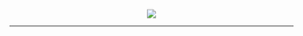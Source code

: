 <!--
**pablovasquezv/pablovasquezv** is a ✨ _special_ ✨ repository because its `README.md` (this file) appears on your GitHub profile.
<h1 align="center">
🌙 Hola, Soy Pablo ! 
<img src="https://media.giphy.com/media/hvRJCLFzcasrR4ia7z/giphy.gif" width="30"></h1>
 <!--<img src="https://komarev.com/ghpvc/?username=I-am-vishalmaurya&label=Profile%20Views&color=0e75b6&style=flat" align='right' alt="vishalmaurya" />-->
 <!--<img src="https://gpvc.arturio.dev/I-am-vishalmaurya" alt="Profile views" align='right'/> <a href="https://github.com/I-am-vishalmaurya/I-am-vishalmaurya/"> </a> -->
<br/>

<!-- Typing SVG by DenverCoder1 - https://github.com/DenverCoder1/readme-typing-svg -->
<p align="center">
  <a href="https://github.com/DenverCoder1/readme-typing-svg"><img src="https://readme-typing-svg.herokuapp.com?lines=Estudiante+Analista+de+Sistemas;Desarrolladora+BackEnd;Freelancer;Creativa%20|%20Determinada%20;En%20constante%20crecimiento;de%20mis%20conocimientos&center=true&width=380&height=45"></a>
</p>
</p>

<hr>
<!--
 Here are some ideas to get you started:

- 🔭 I’m currently working on ...
- 🌱 I’m currently learning ...
- 👯 I’m looking to collaborate on ...
- 🤔 I’m looking for help with ...
- 💬 Ask me about ...
- 📫 How to reach me: ...
- 😄 Pronouns: ...
- ⚡ Fun fact: ...
https://img.shields.io/badge/Java%20-blue?cacheSeconds=3200
-->
### Hola soy Developer FullStack y me llamo Juan Pablo Vásquez 👋
Te cuento sobre mí:

- 🔭 Desarrollador FullStack Java. 
- 👯 Busco colaborar en proyectos donde podamos trabajar en equipo.
- 🤔 Me dediqué por 7 años a la programación de aplicaciones Rest.
- 🌱 Estudié 1 año Terapia de Flores de Bach.
- 🌱 Estudié 6 meses Reiki nivel 1.
- 🌱 Estudié 1 año Reiki nivel 2.
- 💬 Pregúntame sobre :  Android - Git - Sprig Boot - Android Studio - Metodología Scrum - Desarrollo de API REST.

-⚡ Logros de mi carrera: 
* 🌱 Titulado como Ingeniero en informática de la Universidad Arturo Prat, Chile
* 🌱 SCRUM FUNDATION PROFESSIONAL CERTIFICATE SFPC año 2022.
* 🌱 Oracle Cloud Infrastructure Foundations Associate año 2002.
* 🌱 Scrum Master certificado en el año 2022.
* 🌱 Certificación de desarrollo de aplicaciones móviles, Universidad Arturo Prat, Chile
* 🔭 Relator de clases particulares de progamación.
* <p><em>Desarrollador Full Stack <a href="https://www.unap.cl/prontus_unap/site/edic/base/port/inicio.html">Universidad Arturo Pratt</a><img src="https://media.giphy.com/media/fYSnHlufseco8Fh93Z/giphy.gif" width="30"></br>Developer Consultant at <a href="https://https://www.soyfreelancer.com/blog/emprendedurismo/que-es-un-freelancer/"><b> Free Lancer</b></a><img src="https://media.giphy.com/media/WUlplcMpOCEmTGBtBW/giphy.gif" width="30"> 
</em></p>


### LENGUAJES
![HTML5](https://img.shields.io/static/v1?style=for-the-badge&message=HTML5&color=E34F26&logo=HTML5&logoColor=FFFFFF&label=)
![CSS3](https://img.shields.io/static/v1?style=for-the-badge&message=CSS3&color=1572B6&logo=CSS3&logoColor=FFFFFF&label=)
![JavaScript](https://img.shields.io/static/v1?style=for-the-badge&message=JavaScript&color=222222&logo=JavaScript&logoColor=F7DF1E&label=) 
![Java](https://img.shields.io/static/v1?style=for-the-badge&message=Java&color=4479A1&logo=Java&logoColor=FFFFFF&label=)
![JSON](https://img.shields.io/static/v1?style=for-the-badge&message=JSON&color=000000&logo=JSON&logoColor=FFFFFF&label=)
![Kotlin](https://img.shields.io/static/v1?style=for-the-badge&message=Kotlin&color=7952B3&logo=Kotlin&logoColor=FFFFFF&label=)


### BASE DE DATOS
![MySQL](https://img.shields.io/static/v1?style=for-the-badge&message=MySQL&color=4479A1&logo=MySQL&logoColor=FFFFFF&label=)
![ORACLE](https://img.shields.io/static/v1?style=for-the-badge&message=ORACLE&color=C71A36&logo=ORACLE&logoColor=FFFFFF&label=)
![POSTGRESQL](https://img.shields.io/static/v1?style=for-the-badge&message=PostgreSQL&color=4479A1&logo=PostgreSQL&logoColor=FFFFFF&label=)
![FIREBASE](https://img.shields.io/static/v1?style=for-the-badge&message=FIREBASE&color=4479A1&logo=FIREBASE&logoColor=FFFFFF&label=)
![SQLITE](https://img.shields.io/static/v1?style=for-the-badge&message=SQLITE&color=4479A1&logo=SQLITE&logoColor=FFFFFF&label=)

### SERVIDORES
![Apache Maven](https://img.shields.io/static/v1?style=for-the-badge&message=Apache+Maven&color=C71A36&logo=Apache+Maven&logoColor=FFFFFF&label=)
![Apache Tomcat](https://img.shields.io/static/v1?style=for-the-badge&message=Apache+Tomcat&color=222222&logo=Apache+Tomcat&logoColor=F8DC75&label=)
![Jenkis](https://img.shields.io/static/v1?style=for-the-badge&message=Jenkins&color=C71A36&logo=Jenkins&logoColor=FFFFFF&label=)

### FRAMEWORKS
![Spring Boot](https://img.shields.io/static/v1?style=for-the-badge&message=Spring+Boot&color=6DB33F&logo=Spring+Boot&logoColor=FFFFFF&label=)
![Angular](https://img.shields.io/static/v1?style=for-the-badge&message=Angular&color=C71A36&logo=Angular&logoColor=FFFFFF&label=)
![Vue.js](https://img.shields.io/static/v1?style=for-the-badge&message=Vuej.js&color=6DB33F&logo=Vue.js&logoColor=FFFFFF&label=)
![Hibernate](https://img.shields.io/static/v1?style=for-the-badge&message=Hibernate&color=59666C&logo=Hibernate&logoColor=FFFFFF&label=)
![JUnit5](https://img.shields.io/static/v1?style=for-the-badge&message=JUnit5&color=25A162&logo=JUnit5&logoColor=FFFFFF&label=)
![jQuery](https://img.shields.io/static/v1?style=for-the-badge&message=jQuery&color=0769AD&logo=jQuery&logoColor=FFFFFF&label=)
![Bootstrap](https://img.shields.io/static/v1?style=for-the-badge&message=Bootstrap&color=7952B3&logo=Bootstrap&logoColor=FFFFFF&label=)

### IDE/EDITORS

![IntelliJ IDEA](https://img.shields.io/badge/IntelliJIDEA-000000.svg?style=for-the-badge&logo=intellij-idea&logoColor=white)
![Android Studio](https://img.shields.io/badge/android%20studio-346ac1?style=for-the-badge&logo=android%20studio&logoColor=white)
![Visual Studio Code](https://img.shields.io/badge/Visual%20Studio%20Code-0078d7.svg?style=for-the-badge&logo=visual-studio-code&logoColor=white)
![Postman](https://img.shields.io/static/v1?style=for-the-badge&message=Postman&color=FF6C37&logo=Postman&logoColor=FFFFFF&label=)
![Git](https://img.shields.io/static/v1?style=for-the-badge&message=Git&color=F05032&logo=Git&logoColor=FFFFFF&label=)

### Herramienta de gestión de versionamiento proyectos
![GitHub](https://img.shields.io/static/v1?style=for-the-badge&message=GitHub&color=181717&logo=GitHub&logoColor=FFFFFF&label=)
![GitLab](https://img.shields.io/static/v1?style=for-the-badge&message=GitLab&color=FF6C37&logo=GitLab&logoColor=FFFFFF&label=)

### Herramienta de gestión de proyectos
![Trello](https://img.shields.io/static/v1?style=for-the-badge&message=Trello&color=0052CC&logo=Trello&logoColor=FFFFFF&label=)
![Jira](https://img.shields.io/static/v1?style=for-the-badge&message=Jira&color=0052CC&logo=Jira&logoColor=FFFFFF&label=)
 
<details>
  <summary>📃<h2> RESUMEN LABORAL</h2> </summary>


## EXPERIENCIA
<img align="right" src="https://img.shields.io/badge/Github-181717?logo=github&logoColor=white" />
<img height="30"  align="right" src="https://user-images.githubusercontent.com/25181517/117201156-9a724800-adec-11eb-9a9d-3cd0f67da4bc.png" />
<img height="30" align="right" src="https://user-images.githubusercontent.com/25181517/183891303-41f257f8-6b3d-487c-aa56-c497b880d0fb.png">
<img height="30" align="right" src="https://user-images.githubusercontent.com/25181517/117207242-07d5a700-adf4-11eb-975e-be04e62b984b.png">
<img height="30" align="right" src="https://user-images.githubusercontent.com/25181517/117533873-484d4480-afef-11eb-9fad-67c8605e3592.png">
<img height="30" align="right" src="https://user-images.githubusercontent.com/25181517/183892181-ad32b69e-3603-418c-b8e7-99e976c2a784.png">
<img height="30" align="right" src="https://user-images.githubusercontent.com/25181517/190229463-87fa862f-ccf0-48da-8023-940d287df610.png">


- 👨‍💻 **Cross Mobile Developer**\
📆 2024 - moment\
📍 **Sistema de Gestión de Solicitudes de Contribuyentes II (SGSC)** - SANTIAGO/ CHILE
<img align="right" src="https://img.shields.io/badge/Github-181717?logo=github&logoColor=white" />
<img height="30"  align="right" src="https://user-images.githubusercontent.com/25181517/117201156-9a724800-adec-11eb-9a9d-3cd0f67da4bc.png" />
<img height="30" align="right" src="https://user-images.githubusercontent.com/25181517/183891303-41f257f8-6b3d-487c-aa56-c497b880d0fb.png">
<img height="30" align="right" src="https://user-images.githubusercontent.com/25181517/117207242-07d5a700-adf4-11eb-975e-be04e62b984b.png">
<img height="30" align="right" src="https://user-images.githubusercontent.com/25181517/117533873-484d4480-afef-11eb-9fad-67c8605e3592.png">
<img height="30" align="right" src="https://user-images.githubusercontent.com/25181517/183892181-ad32b69e-3603-418c-b8e7-99e976c2a784.png">
<img height="30" align="right" src="https://user-images.githubusercontent.com/25181517/190229463-87fa862f-ccf0-48da-8023-940d287df610.png">

- 👨‍💻 **Developer Full Stack Proyecto Vulnerabilidades Web **\
📆 2022 Abr - 2023 dic\
📍 **Banchile 2022** - SANTIAGO/ CHILE
<img align="right" src="https://img.shields.io/badge/Github-181717?logo=github&logoColor=white" />
<img height="30"  align="right" src="https://user-images.githubusercontent.com/25181517/117201156-9a724800-adec-11eb-9a9d-3cd0f67da4bc.png" />
 
- 👨‍💻 **Developer FullStack Sistema RALF**\
📆 2022 ene - dic/2022\
📍 **Instituto de seguridad laboral** - SANTIAGO/ CHILE.
<img align="right" src="https://img.shields.io/badge/Github-181717?logo=github&logoColor=white" />
<img height="30"  align="right" src="https://user-images.githubusercontent.com/25181517/117201156-9a724800-adec-11eb-9a9d-3cd0f67da4bc.png" />
<img height="30" align="right" src="https://user-images.githubusercontent.com/25181517/183891303-41f257f8-6b3d-487c-aa56-c497b880d0fb.png">
<img align="right" src="https://img.shields.io/badge/C Sharp-239120?logo=c-sharp&logoColor=white" />
<img align="right" src="https://img.shields.io/badge/Xamarin%20Forms-3498DB?logo=xamarin&logoColor=white" />
<img align="right" src="https://img.shields.io/badge/PHP-777BB4?logo=php&logoColor=white" />



- 👨‍💻 **Developer FullStack Sistema CeroPapel**\
📆 2021 feb - dici/2021\
📍 **Ministerio de Salud** - SANTIAGO/ CHILE
<img height="20"  align="right" src="https://user-images.githubusercontent.com/25181517/117201156-9a724800-adec-11eb-9a9d-3cd0f67da4bc.png" />
<img align="right" src="https://img.shields.io/badge/Azure-0089D6?logo=microsoft-azure&logoColor=white" />
<img align="right" src="https://img.shields.io/badge/SQL%20Server-CC2927?logo=microsoft-sql-server&logoColor=white" />
<img align="right" src="https://img.shields.io/badge/Github-181717?logo=github&logoColor=white" />
<img align="right" src="https://img.shields.io/badge/C Sharp-239120?logo=c-sharp&logoColor=white" />
<img align="right" src="https://img.shields.io/badge/UWP-0089D6?logo=microsoft&logoColor=white" />
<img align="right" src="https://img.shields.io/badge/Xamarin%20Forms-3498DB?logo=xamarin&logoColor=white" />

- 👨‍💻 **Sistema Interno de Everis Center**\
📆 2020 - 2021\
📍 **EVERIS CENTER** - TEMUCO, CHILE
<img align="right" src="https://img.shields.io/badge/Github-181717?logo=github&logoColor=white" />
<img height="20"  align="right" src="https://user-images.githubusercontent.com/25181517/117201156-9a724800-adec-11eb-9a9d-3cd0f67da4bc.png" />
<img align="right" src="https://img.shields.io/badge/SQL%20Server-CC2927?logo=microsoft-sql-server&logoColor=white" />
<img align="right" src="https://img.shields.io/badge/C Sharp-239120?logo=c-sharp&logoColor=white" />
<img align="right" src="https://img.shields.io/badge/html5-E34F26?logo=html5&logoColor=white" />
<img align="right" src="https://img.shields.io/badge/css3-1572B6?logo=css3&logoColor=white" />
<img align="right" src="https://img.shields.io/badge/bootstrap-563D7C?logo=bootstrap&logoColor=white" />

- 👨‍💻 ** Mecánico Soldador**\
📆 2015 - 2017\
📍 ** Miges** - Concepción, Chile.

<img align="right" src="https://img.shields.io/badge/Windows-0078D6?logo=windows&logoColor=white" />
<img align="right" src="https://img.shields.io/badge/Microsoft%20Excel-217346?logo=microsoft-excel&logoColor=white" />
<img align="right" src="https://img.shields.io/badge/Microsoft%20Office-D83B01?logo=microsoft-office&logoColor=white" />
<img align="right" src="https://img.shields.io/badge/SAP-0FAAFF?logo=sap&logoColor=white" />


- 👨‍💻 ** Maestro soldador**\
📆 2004 - 2015\
📍 ** Estructuras metálicas Vásquez S.A** - Traiguen, Chile


</details>






### Contacto
<a href="https://www.linkedin.com/in/juan-pablo-vasquez-vasquez-8a9693206"><img src="https://img.shields.io/badge/linkedin-%230077B5.svg?&style=for-the-badge&logo=linkedin&logoColor=white" /></a>&nbsp;&nbsp;&nbsp;&nbsp;
[![Gmail Badge](https://img.shields.io/badge/-pablo1986vaquez@gmail.com-c14438?style=flat-square&logo=Gmail&logoColor=white&link=mailto:pablo1986vasquez@gmail.com)](mailto:pablo1986vasquez@gmail.com)



<a href="https://github.com/pablovasquezv/pablovasquezv">
  <img align="center" src="https://github-readme-stats.vercel.app/api/top-langs/?username=pablovasquezv&hide=java,html,tex&title_color=ffffff&text_color=c9cacc&icon_color=2bbc8a&bg_color=1d1f21&langs_count=3" />
</a>
<a href="https://github.com/pablovasquezv/pablovasquezv">
  <img align="center" src="https://github-readme-stats.vercel.app/api?username=pablovasquezv&show_icons=true&line_height=27&count_private=true&title_color=ffffff&text_color=c9cacc&icon_color=2bbc8a&bg_color=1d1f21" alt="Martin GitHub Stats" />
</a>
<hr>
<br/>


